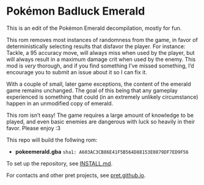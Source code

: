 # Pokémon Badluck Emerald

This is an edit of the Pokémon Emerald decompilation, mostly for fun.

This rom removes most instances of randomness from the game, in favor of deterministically selecting results that disfavor the player. For instance: Tackle, a 95 accuracy move, will always miss when used by the player, but will always result in a maximum damage crit when used by the enemy. This mod is *very* thorough, and if you find something I’ve missed something, I’d encourage you to submit an issue about it so I can fix it.

With a couple of small, later game exceptions, the content of the emerald game remains unchanged. The goal of this being that any gameplay experienced is something that could (in an extremely unlikely circumstance) happen in an unmodified copy of emerald.

This rom isn’t easy! The game requires a large amount of knowledge to be played, and even basic enemies are dangerous with luck so heavily in their favor. Please enjoy :3


This repo will build the follwing rom:

* **pokeemerald.gba** `sha1: A603AC3CB86E41F5B564D88153E0879DF7ED9F56`

To set up the repository, see [INSTALL.md](INSTALL.md).

For contacts and other pret projects, see [pret.github.io](https://pret.github.io/).
